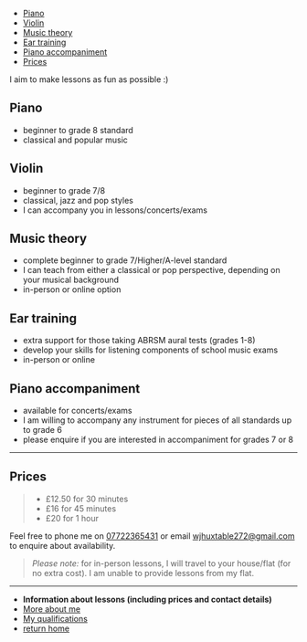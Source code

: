 - [Piano](#piano)
- [Violin](#violin)
- [Music theory](#music-theory)
- [Ear training](#ear-training)
- [Piano accompaniment](#piano-accompaniment)
- [Prices](#prices)


I aim to make lessons as fun as possible :)

## Piano
- beginner to grade 8 standard
- classical and popular music

## Violin
- beginner to grade 7/8
- classical, jazz and pop styles
- I can accompany you in lessons/concerts/exams

## Music theory
- complete beginner to grade 7/Higher/A-level standard
- I can teach from either a classical or pop perspective, depending on your musical background
- in-person or online option

## Ear training
- extra support for those taking ABRSM aural tests (grades 1-8)
- develop your skills for listening components of school music exams
- in-person or online

## Piano accompaniment
- available for concerts/exams
- I am willing to accompany any instrument for pieces of all standards up to grade 6
- please enquire if you are interested in accompaniment for grades 7 or 8

---

## Prices
>- £12.50 for 30 minutes
>- £16 for 45 minutes
>- £20 for 1 hour

Feel free to phone me on [07722365431](tel:07722365431) or email [wjhuxtable272@gmail.com](wjhuxtable272@gmail.com) to enquire about availability. 

> *Please note:* for in-person lessons, I will travel to your house/flat (for no extra cost). I am unable to provide lessons from my flat.

---
- **Information about lessons (including prices and contact details)**
- [More about me](about.md)
- [My qualifications](qualifications.md)
- [return home](index.md)